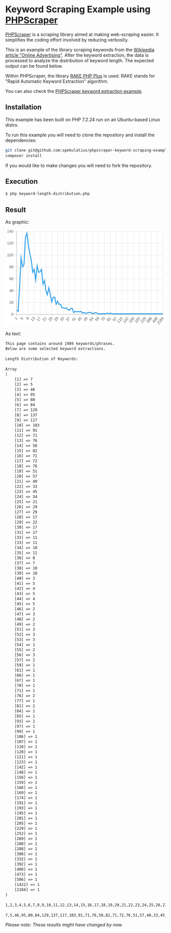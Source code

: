 # Keyword Scraping Example using [PHPScraper](https://phpscraper.de)

[PHPScraper](https://github.com/spekulatius/PHPScraper) is a scraping library aimed at making web-scraping easier. It simplifies the coding effort involved by reducing verbosity.

This is an example of the library scraping keywords from the [Wikipedia article "Online Advertising"](https://en.wikipedia.org/wiki/Online_advertising). After the keyword extraction, the data is processed to analyze the distribution of keyword length. The expected output can be found below.

Within PHPScraper, the library [RAKE PHP Plus](https://github.com/Donatello-za/rake-php-plus) is used. RAKE stands for "Rapid Automatic Keyword Extraction" algorithm.

You can also check the [PHPScraper keyword extraction example](https://github.com/spekulatius/phpscraper-keyword-scraping-example).


## Installation

This example has been built on PHP 7.2.24 run on an Ubuntu-based Linux distro.

To run this example you will need to clone the repository and install the dependencies:

```bash
git clone git@github.com:spekulatius/phpscraper-keyword-scraping-example.git
composer install
```

If you would like to make changes you will need to fork the repository.

## Execution

```bash
$ php keyword-length-distribution.php
```


## Result

As graphic:

[![Keyword Length Distribution for "Online Marketing"](/images/chart.png)](https://quickchart.io/sandbox/#{%22type%22:%22line%22,%22data%22:{%22labels%22:[1,2,3,4,5,6,7,8,9,10,11,12,13,14,15,16,17,18,19,20,21,22,23,24,25,26,27,28,29,30,31,32,33,34,35,36,37,38,39,40,41,42,43,44,45,46,47,48,49,51,52,53,54,55,56,57,59,61,66,67,70,71,76,77,81,84,85,93,97,99,106,107,110,120,121,123,142,148,156,159,166,169,174,191,193,195,201,205,229,252,269,280,288,308,332,392,408,473,506,1422,2184],%22datasets%22:[{%22fill%22:false,%22backgroundColor%22:%22rgb(54,%20162,%20235)%22,%22borderColor%22:%22rgb(54,%20162,%20235)%22,%22data%22:[7,5,46,95,80,84,129,137,117,103,91,71,76,58,82,71,72,76,51,57,40,33,45,34,21,29,29,17,22,17,17,11,11,10,11,8,7,10,10,3,5,4,5,4,5,2,3,2,2,3,3,3,1,2,3,2,1,1,1,1,1,1,2,1,2,1,1,1,1,1,1,1,1,1,1,1,1,1,1,1,1,1,1,1,1,1,1,1,1,1,1,1,1,1,1,1,1,1,1,1,1],%22pointRadius%22:0}]},%22options%22:{%22title%22:{%22display%22:false},%22legend%22:{%22display%22:false}}})

As text:

```
This page contains around 1989 keywords/phrases.
Below are some selected keyword extractions.

Length Distribution of Keywords:

Array
(
    [1] => 7
    [2] => 5
    [3] => 46
    [4] => 95
    [5] => 80
    [6] => 84
    [7] => 129
    [8] => 137
    [9] => 117
    [10] => 103
    [11] => 91
    [12] => 71
    [13] => 76
    [14] => 58
    [15] => 82
    [16] => 71
    [17] => 72
    [18] => 76
    [19] => 51
    [20] => 57
    [21] => 40
    [22] => 33
    [23] => 45
    [24] => 34
    [25] => 21
    [26] => 29
    [27] => 29
    [28] => 17
    [29] => 22
    [30] => 17
    [31] => 17
    [32] => 11
    [33] => 11
    [34] => 10
    [35] => 11
    [36] => 8
    [37] => 7
    [38] => 10
    [39] => 10
    [40] => 3
    [41] => 5
    [42] => 4
    [43] => 5
    [44] => 4
    [45] => 5
    [46] => 2
    [47] => 3
    [48] => 2
    [49] => 2
    [51] => 3
    [52] => 3
    [53] => 3
    [54] => 1
    [55] => 2
    [56] => 3
    [57] => 2
    [59] => 1
    [61] => 1
    [66] => 1
    [67] => 1
    [70] => 1
    [71] => 1
    [76] => 2
    [77] => 1
    [81] => 2
    [84] => 1
    [85] => 1
    [93] => 1
    [97] => 1
    [99] => 1
    [106] => 1
    [107] => 1
    [110] => 1
    [120] => 1
    [121] => 1
    [123] => 1
    [142] => 1
    [148] => 1
    [156] => 1
    [159] => 1
    [166] => 1
    [169] => 1
    [174] => 1
    [191] => 1
    [193] => 1
    [195] => 1
    [201] => 1
    [205] => 1
    [229] => 1
    [252] => 1
    [269] => 1
    [280] => 1
    [288] => 1
    [308] => 1
    [332] => 1
    [392] => 1
    [408] => 1
    [473] => 1
    [506] => 1
    [1422] => 1
    [2184] => 1
)

1,2,3,4,5,6,7,8,9,10,11,12,13,14,15,16,17,18,19,20,21,22,23,24,25,26,27,28,29,30,31,32,33,34,35,36,37,38,39,40,41,42,43,44,45,46,47,48,49,51,52,53,54,55,56,57,59,61,66,67,70,71,76,77,81,84,85,93,97,99,106,107,110,120,121,123,142,148,156,159,166,169,174,191,193,195,201,205,229,252,269,280,288,308,332,392,408,473,506,1422,2184

7,5,46,95,80,84,129,137,117,103,91,71,76,58,82,71,72,76,51,57,40,33,45,34,21,29,29,17,22,17,17,11,11,10,11,8,7,10,10,3,5,4,5,4,5,2,3,2,2,3,3,3,1,2,3,2,1,1,1,1,1,1,2,1,2,1,1,1,1,1,1,1,1,1,1,1,1,1,1,1,1,1,1,1,1,1,1,1,1,1,1,1,1,1,1,1,1,1,1,1,1
```

*Please note: These results might have changed by now.*
